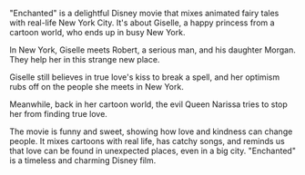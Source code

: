 "Enchanted" is a delightful Disney movie that mixes animated fairy tales with real-life New York City. It's about Giselle, a happy princess from a cartoon world, who ends up in busy New York.

In New York, Giselle meets Robert, a serious man, and his daughter Morgan. They help her in this strange new place.

Giselle still believes in true love's kiss to break a spell, and her optimism rubs off on the people she meets in New York.

Meanwhile, back in her cartoon world, the evil Queen Narissa tries to stop her from finding true love.

The movie is funny and sweet, showing how love and kindness can change people. It mixes cartoons with real life, has catchy songs, and reminds us that love can be found in unexpected places, even in a big city. "Enchanted" is a timeless and charming Disney film.